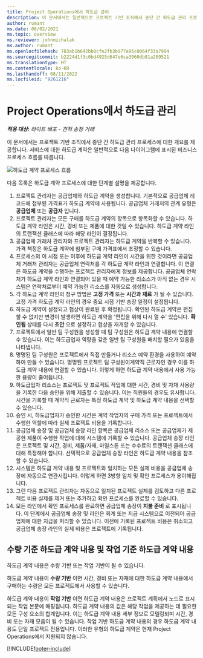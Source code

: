 ```yaml
---
title: Project Operations에서 하도급 관리
description: 이 문서에서는 일반적으로 프로젝트 기반 조직에서 종단 간 하도급 관리 프로세스에 대한 개요를 제공합니다.
author: rumant
ms.date: 08/02/2021
ms.topic: overview
ms.reviewer: johnmichalak
ms.author: rumant
ms.openlocfilehash: 783ab1b642bb8cfe2fb3b977a95c8064f33a7994
ms.sourcegitcommit: b2224d1f3c0bd4925d647e6ca3960db81a209521
ms.translationtype: HT
ms.contentlocale: ko-KR
ms.lasthandoff: 08/11/2022
ms.locfileid: "9261216"
---
```

# <a name="subcontract-management-in-project-operations"></a>Project Operations에서 하도급 관리


_**적용 대상:** 라이트 배포 - 견적 송장 거래_

이 문서에서는 프로젝트 기반 조직에서 종단 간 하도급 관리 프로세스에 대한 개요를 제공합니다. 서비스에 대한 하도급 계약은 일반적으로 다음 다이어그램에 표시된 비즈니스 프로세스 흐름를 따릅니다.

![하도급 계약 프로세스 흐름](../media/SubcontractingProcessFlow.png)

다음 목록은 하도급 계약 프로세스에 대한 단계별 설명을 제공합니다.

1. 프로젝트 관리자는 공급업체와 하도급 계약을 생성합니다. 기본적으로 공급업체 레코드에 첨부된 가격표가 하도급 계약에 사용됩니다. 공급업체 거래처의 관계 유형은 **공급업체** 또는 **공급자** 입니다.
2. 프로젝트 관리자는 모든 구매를 하도급 계약의 항목으로 항목화할 수 있습니다. 하도급 계약 라인은 시간, 경비 또는 제품에 대한 것일 수 있습니다. 하도급 계약 라인의 트랜잭션 클래스에 따라 해당 라인이 결정됩니다.
3. 공급업체 거래처 관리자와 프로젝트 관리자는 하도급 계약을 반복할 수 있습니다. 가격 책정은 하도급 계약에 첨부된 구매 가격표에서 조정할 수 있습니다.
4. 프로세스의 이 시점 또는 이후에 하도급 계약 라인이 시간을 위한 것이라면 공급업체 거래처 관리자는 공급업체 연락처를 각 하도급 계약 라인과 연결합니다. 이 연결은 하도급 계약을 수행하는 프로젝트 관리자에게 정보를 제공합니다. 공급업체 연락처가 하도급 계약 라인과 연결되어 있을 때 예약 가능한 리소스가 아직 없는 경우 시스템은 연락처로부터 예약 가능한 리소스를 자동으로 생성합니다.
5. 각 하도급 계약 라인의 청구 방법은 **고정 가격** 또는 **시간과 재료** 가 될 수 있습니다. 고정 가격 하도급 계약 라인의 경우 중요 시점 기반 송장 일정이 설정됩니다.
6.  하도급 계약이 설정되고 협상이 완료된 후 확정됩니다. 확인된 하도급 계약은 편집할 수 없지만 변경이 발생하면 하도급 계약을 '편집을 위해 다시 열 수' 있습니다. **확인됨** 상태를 다시 **초안** 으로 설정하고 협상을 재개할 수 있습니다. 
7.  프로젝트에서 일반 팀 구성원을 생성할 때 팀 구성원은 하도급 계약 내용에 연결할 수 있습니다. 이는 하도급업자 역량을 갖춘 일반 팀 구성원을 배치할 필요가 있음을 나타냅니다.
8.  명명된 팀 구성원은 프로젝트에서 직접 만들거나 리소스 예약 환경을 사용하여 예약하여 만들 수 있습니다. 명명된 프로젝트 팀 구성원이계약직 근로자인 경우 이를 하도급 계약 내용에 연결할 수 있습니다. 이렇게 하면 하도급 계약 내용에서 사용 가능한 용량이 줄어듭니다.
9.  하도급업자 리소스는 프로젝트 및 프로젝트 작업에 대한 시간, 경비 및 자재 사용량을 기록한 다음 승인을 위해 제출할 수 있습니다. 이는 직원들의 경우도 유사합니다. 시간을 기록할 때 계약직 근로자는 특정 하도급 계약 및 하도급 계약 내용을 선택할 수 있습니다.
10. 승인 시, 하도급업자가 승인한 시간은 계약 작업자의 구매 가격 또는 프로젝트에서 수행한 역할에 따라 실제 프로젝트 비용을 기록합니다.
11. 공급업체 송장 및 공급업체 송장 라인 항목은 공급업체 리소스 또는 공급업체가 제공한 제품이 수행한 작업에 대해 시스템에 기록할 수 있습니다. 공급업체 송장 라인은 프로젝트 및 시간, 경비, 제품/자재, 마일스톤 또는 수수료의 트랜잭션 클래스에 대해 특정해야 합니다. 선택적으로 공급업체 송장 라인은 하도급 계약 내용을 참조할 수 있습니다.
12. 시스템은 하도급 계약 내용 및 프로젝트와 일치하는 모든 실제 비용을 공급업체 송장에 자동으로 연관시킵니다. 이렇게 하면 3방향 일치 및 확인 프로세스가 용이해집니다.
13. 그런 다음 프로젝트 관리자는 자동으로 일치된 프로젝트 실제를 검토하고 다른 프로젝트 비용 실제를 제거 또는 추가하고 확인 프로세스를 완료할 수 있습니다.
14. 모든 라인에서 확인 프로세스를 완료하면 공급업체 송장이 **지불 준비** 로 표시됩니다. 이 단계에서 공급업체 송장 및 라인은 회계 또는 지급 시스템으로 이전되어 공급업체에 대한 지급을 처리할 수 있습니다. 이전에 기록된 프로젝트 비용은 취소되고 공급업체 송장 라인의 실제 비용은 프로젝트에 기록됩니다.

## <a name="quantity-based-subcontract-lines-and-work-based-subcontract-lines"></a>수량 기준 하도급 계약 내용 및 작업 기준 하도급 계약 내용

하도급 계약 내용은 수량 기반 또는 작업 기반이 될 수 있습니다. 

하도급 계약 내용이 **수량 기반** 이면 시간, 경비 또는 자재에 대한 하도급 계약 내용에서 구매하는 수량은 모든 프로젝트에서 사용할 수 있습니다.

하도급 계약 내용이 **작업 기반** 이면 하도급 계약 내용은 프로젝트 계획에서 노드로 표시되는 작업 본문에 매핑됩니다. 하도급 계약 내용의 값은 해당 작업을 제공하는 데 필요한 모든 구성 요소의 합계입니다. 이는 하도급 계약 내용 세부 정보로 모델링되며 시간, 경비 또는 자재 모음이 될 수 있습니다. 작업 기반 하도급 계약 내용의 경우 하도급 계약 내용도 단일 프로젝트 전용입니다. 이러한 유형의 하도급 계약은 현재 Project Operations에서 지원되지 않습니다.

[!INCLUDE[footer-include](../../includes/footer-banner.md)]

